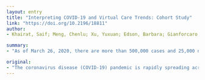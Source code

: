 ```yaml
---
layout: entry
title: "Interpreting COVID-19 and Virtual Care Trends: Cohort Study"
link: "https://doi.org/10.2196/18811"
author:
- Khairat, Saif; Meng, Chenlu; Xu, Yuxuan; Edson, Barbara; Gianforcaro, Robert

summary:
- "As of March 26, 2020, there are more than 500,000 cases and 25,000 deaths related to COVID-19, and the numbers are increasing by the hour. The aim of this study was to explore the trends in confirmed cases in North Carolina. Of the total virtual visits, 257 (35.1%) were related to symptoms. People in the age groups of 30-39 years (n=67, 26.1%) and 40-49 years were half of the total patients."

original:
- "The coronavirus disease (COVID-19) pandemic is rapidly spreading across the world. As of March 26, 2020, there are more than 500,000 cases and more than 25,000 deaths related to COVID-19, and the numbers are increasing by the hour. OBJECTIVE: The aim of this study was to explore the trends in confirmed COVID-19 cases in North Carolina, and to understand patterns in virtual visits related to symptoms of COVID-19. METHODS: We conducted a cohort study of confirmed COVID-19 cases and patients using an on-demand, statewide virtual urgent care center. We collected data from February 1, 2020, to March 15, 2020. Institutional Review Board exemption was obtained prior to the study. RESULTS: As of March, 18 2020, there were 92 confirmed COVID-19 cases and 733 total virtual visits. Of the total visits, 257 (35.1%) were related to COVID-19-like symptoms. Of the COVID-19-like visits, the number of females was 178 (69.2%). People in the age groups of 30-39 years (n=67, 26.1%) and 40-49 years (n=64, 24.9%) were half of the total patients. Additionally, approximately 96.9% (n=249) of the COVID-like encounters came from within the state of North Carolina. Our study shows that virtual care can provide efficient triaging in the counties with the highest number of COVID-19 cases. We also confirmed that the largest spread of the disease occurs in areas with a high population density as well as in areas with major airports. CONCLUSIONS: The use of virtual care presents promising potential in the fight against COVID-19. Virtual care is capable of reducing emergency room visits, conserving health care resources, and avoiding the spread of COVID-19 by treating patients remotely. We call for further adoption of virtual care by health systems across the United States and the world during the COVID-19 pandemic."
---
```


